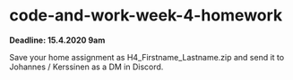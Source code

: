 # code-and-work-week-4-homework

**Deadline: 15.4.2020 9am**

Save your home assignment as H4_Firstname_Lastname.zip and send it to Johannes / Kerssinen as a DM in Discord.